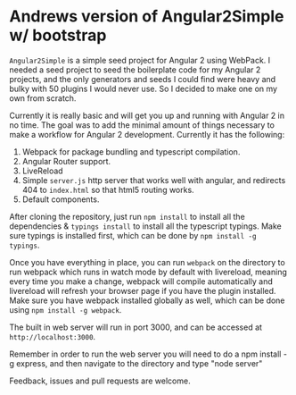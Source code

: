 Andrews version of Angular2Simple w/ bootstrap
===================

`Angular2Simple` is a simple seed project for Angular 2 using WebPack. I needed a seed project to seed the boilerplate code for my Angular 2 projects, and the only generators and seeds I could find were heavy and bulky with 50 plugins I would never use. So I decided to make one on my own from scratch.

Currently it is really basic and will get you up and running with Angular 2 in no time. The goal was to add the minimal amount of things necessary to make a workflow for Angular 2 development. Currently it has the following:

 1. Webpack for package bundling and typescript compilation.
 2. Angular Router support.
 3. LiveReload
 4. Simple `server.js` http server that works well with angular, and redirects 404 to `index.html` so that html5 routing works.
 5. Default components.

After cloning the repository, just run `npm install` to install all the dependencies & `typings install` to install all the typescript typings. Make sure typings is installed first, which can be done by `npm install -g typings`.

Once you have everything in place, you can run `webpack` on the directory to run webpack which runs in watch mode by default with livereload, meaning every time you make a change, webpack will compile automatically and livereload will refresh your browser page if you have the plugin installed. Make sure you have webpack installed globally as well, which can be done using `npm install -g webpack`.

The built in web server will run in port 3000, and can be accessed at `http://localhost:3000`.

Remember in order to run the web server you will need to do a npm install -g express, and then navigate to the directory and type "node server"

Feedback, issues and pull requests are welcome.
